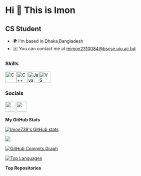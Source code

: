 Hi 👋 This is Imon
=====================

CS Student
----------

* 🌍  I'm based in Dhaka,Bangladesh
* ✉️  You can contact me at [mimon2310084@bscse.uiu.ac.bd](mailto:mimon2310084@bscse.uiu.ac.bd)

### Skills

<p align="left">
<a href="https://docs.microsoft.com/en-us/cpp/?view=msvc-170" target="_blank" rel="noreferrer"><img src="https://raw.githubusercontent.com/danielcranney/readme-generator/main/public/icons/skills/c-colored.svg" width="36" height="36" alt="C" /></a><a href="https://docs.microsoft.com/en-us/cpp/?view=msvc-170" target="_blank" rel="noreferrer"><img src="https://raw.githubusercontent.com/danielcranney/readme-generator/main/public/icons/skills/cplusplus-colored.svg" width="36" height="36" alt="C++" /></a><a href="https://www.oracle.com/java/" target="_blank" rel="noreferrer"><img src="https://raw.githubusercontent.com/danielcranney/readme-generator/main/public/icons/skills/java-colored.svg" width="36" height="36" alt="Java" /></a><a href="https://code.visualstudio.com/" target="_blank" rel="noreferrer"><img src="https://raw.githubusercontent.com/danielcranney/readme-generator/main/public/icons/skills/visualstudiocode.svg" width="36" height="36" alt="VS Code" /></a>
</p>

### Socials

<p align="left"> <a href="https://www.facebook.com/sazzad.imon739" target="_blank" rel="noreferrer"> <picture> <source media="(prefers-color-scheme: dark)" srcset="https://raw.githubusercontent.com/danielcranney/readme-generator/main/public/icons/socials/facebook-dark.svg" /> <source media="(prefers-color-scheme: light)" srcset="https://raw.githubusercontent.com/danielcranney/readme-generator/main/public/icons/socials/facebook.svg" /> <img src="https://raw.githubusercontent.com/danielcranney/readme-generator/main/public/icons/socials/facebook.svg" width="32" height="32" /> </picture> </a> <a href="https://www.github.com/Imon739" target="_blank" rel="noreferrer"> <picture> <source media="(prefers-color-scheme: dark)" srcset="https://raw.githubusercontent.com/danielcranney/readme-generator/main/public/icons/socials/github-dark.svg" /> <source media="(prefers-color-scheme: light)" srcset="https://raw.githubusercontent.com/danielcranney/readme-generator/main/public/icons/socials/github.svg" /> <img src="https://raw.githubusercontent.com/danielcranney/readme-generator/main/public/icons/socials/github.svg" width="32" height="32" /> </picture> </a></p>

<b>My GitHub Stats</b>

<a href="http://www.github.com/Imon739"><img src="https://github-readme-stats.vercel.app/api?username=Imon739&show_icons=true&hide=&count_private=true&title_color=0891b2&text_color=8D0000&icon_color=0891b2&bg_color=9C478C&hide_border=true&show_icons=true" alt="Imon739's GitHub stats" /></a>

<a href="http://www.github.com/Imon739"><img src="https://github-readme-streak-stats.herokuapp.com/?user=Imon739&stroke=ffffff&background=831843&ring=0891b2&fire=0891b2&currStreakNum=ffffff&currStreakLabel=0891b2&sideNums=17728C&sideLabels=ffffff&dates=ffffff&hide_border=true" /></a>

<a href="http://www.github.com/Imon739"><img src="https://github-readme-activity-graph.cyclic.app/graph?username=Imon739&bg_color=831843&color=ffffff&line=0891b2&point=ffffff&area_color=831843&area=true&hide_border=true&custom_title=GitHub%20Commits%20Graph" alt="GitHub Commits Graph" /></a>

<a href="https://github.com/Imon739" align="left"><img src="https://github-readme-stats.vercel.app/api/top-langs/?username=Imon739&langs_count=10&title_color=0891b2&text_color=ffaaff&icon_color=0891b2&bg_color=0C3175&hide_border=true&locale=en&custom_title=Top%20%Languages" alt="Top Languages" /></a>

<b>Top Repositories</b>

<div width="100%" align="center"></div><br /><br /><br /><br /><br /><br /><br />
